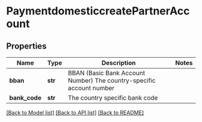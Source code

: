 # PaymentdomesticcreatePartnerAccount

## Properties
Name | Type | Description | Notes
------------ | ------------- | ------------- | -------------
**bban** | **str** | BBAN (Basic Bank Account Number) The country-specific account number | 
**bank_code** | **str** | The country specific bank code | 

[[Back to Model list]](../README.md#documentation-for-models) [[Back to API list]](../README.md#documentation-for-api-endpoints) [[Back to README]](../README.md)


